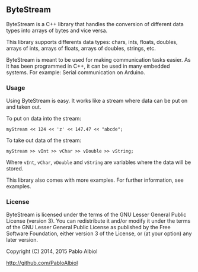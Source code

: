  ## ByteStream ##

ByteStream is a C++ library that handles the conversion of different data types into arrays of bytes and vice versa.

This library supports differents data types: chars, ints, floats, doubles, arrays of ints, arrays of floats, arrays of doubles, strings, etc.

ByteStream is meant to be used for making communication tasks easier. As it has been programmed in C++, it can be used in many embedded systems. For example: Serial communication on Arduino.

### Usage ###

Using ByteStream is easy. It works like a stream where data can be put on and taken out.

To put on data into the stream:

    myStream << 124 << 'z' << 147.47 << "abcde";

To take out data of the stream:

    myStream >> vInt >> vChar >> vDouble >> vString;

Where `vInt`, `vChar`, `vDouble` and `vString` are variables where the data will be stored.

This library also comes with more examples. For further information, see examples.

### License ###

ByteStream is licensed under the terms of the GNU Lesser General Public License (version 3). You can redistribute it and/or modify it under the terms of the GNU Lesser General Public License as published by the Free Software Foundation, either version 3 of the License, or (at your option) any later version.

Copyright (C) 2014, 2015 Pablo Albiol 

http://github.com/PabloAlbiol
